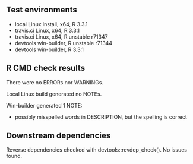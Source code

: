 ## Test environments

* local Linux install, x64, R 3.3.1
* travis.ci Linux, x64, R 3.3.1
* travis.ci Linux, x64, R unstable r71347
* devtools win-builder, R unstable r71344
* devtools win-builder, R 3.3.1

## R CMD check results

There were no ERRORs nor WARNINGs.

Local Linux build generated no NOTEs.

Win-builder generated 1 NOTE:
* possibly misspelled words in DESCRIPTION, but the spelling is correct

## Downstream dependencies

Reverse dependencies checked with devtools::revdep_check(). No issues found.